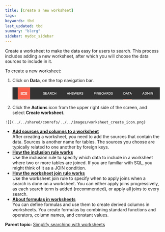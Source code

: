 ```yaml
---
title: [Create a new worksheet]
tags: 
keywords: tbd
last_updated: tbd
summary: "blerg"
sidebar: mydoc_sidebar
---
```

Create a worksheet to make the data easy for users to search. This process includes adding a new worksheet, after which you will choose the data sources to include in it.

To create a new worksheet:

1.   Click on **Data**, on the top navigation bar.

     ![](../../shared/conrefs/../../images/data_icon.png "Data")

2.   Click the **Actions** icon from the upper right side of the screen, and select **Create worksheet**.

    ![](../../shared/conrefs/../../images/worksheet_create_icon.png)


-   **[Add sources and columns to a worksheet](../../admin/worksheets/worksheet_add_tables.html)**  
After creating a worksheet, you need to add the sources that contain the data. Sources is another name for tables. The sources you choose are typically related to one another by foreign keys.
-   **[How the inclusion rule works](../../admin/worksheets/about_inclusion_rule.html)**  
Use the inclusion rule to specify which data to include in a worksheet where two or more tables are joined. If you are familiar with SQL, you might think of it as a JOIN condition.
-   **[How the worksheet join rule works](../../admin/worksheets/progressive_joins.html)**  
Use the worksheet join rule to specify when to apply joins when a search is done on a worksheet. You can either apply joins progressively, as each search term is added (recommended), or apply all joins to every search.
-   **[About formulas in worksheets](../../admin/worksheets/about_formulas.html)**  
You can define formulas and use them to create derived columns in worksheets. You create formulas by combining standard functions and operators, column names, and constant values.

**Parent topic:** [Simplify searching with worksheets](../../admin/worksheets/about_worksheets.html)
